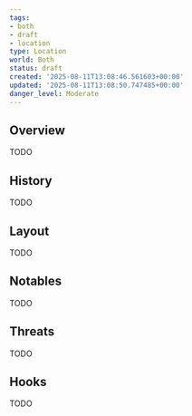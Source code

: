 ```yaml
---
tags:
- both
- draft
- location
type: Location
world: Both
status: draft
created: '2025-08-11T13:08:46.561603+00:00'
updated: '2025-08-11T13:08:50.747485+00:00'
danger_level: Moderate
---
```



## Overview

TODO
## History

TODO
## Layout

TODO
## Notables

TODO
## Threats

TODO
## Hooks

TODO
